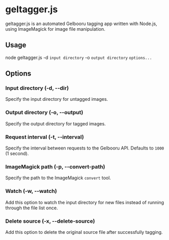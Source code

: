 # geltagger.js
geltagger.js is an automated Gelbooru tagging app written with Node.js, using ImageMagick for image file manipulation.

## Usage
node geltagger.js -d `input directory` -o `output directory` `options...`

## Options
### Input directory (-d, --dir)
Specify the input directory for untagged images.

### Output directory (-o, --output)
Specify the output directory for tagged images.

### Request interval (-t, --interval)
Specify the interval between requests to the Gelbooru API.  Defaults to `1000` (1 second).

### ImageMagick path (-p, --convert-path)
Specify the path to the ImageMagick `convert` tool.

### Watch (-w, --watch)
Add this option to watch the input directory for new files instead of running through the file list once.

### Delete source (-x, --delete-source)
Add this option to delete the original source file after successfully tagging.